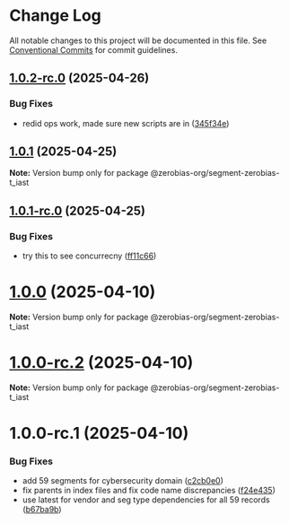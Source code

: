 # Change Log

All notable changes to this project will be documented in this file.
See [Conventional Commits](https://conventionalcommits.org) for commit guidelines.

## [1.0.2-rc.0](https://github.com/zerobias-org/segment/compare/@zerobias-org/segment-zerobias-t_iast@1.0.1...@zerobias-org/segment-zerobias-t_iast@1.0.2-rc.0) (2025-04-26)


### Bug Fixes

* redid ops work, made sure new scripts are in ([345f34e](https://github.com/zerobias-org/segment/commit/345f34ec926029dc141943b3e321676adb4a2888))





## [1.0.1](https://github.com/zerobias-org/segment/compare/@zerobias-org/segment-zerobias-t_iast@1.0.1-rc.0...@zerobias-org/segment-zerobias-t_iast@1.0.1) (2025-04-25)

**Note:** Version bump only for package @zerobias-org/segment-zerobias-t_iast





## [1.0.1-rc.0](https://github.com/zerobias-org/segment/compare/@zerobias-org/segment-zerobias-t_iast@1.0.0...@zerobias-org/segment-zerobias-t_iast@1.0.1-rc.0) (2025-04-25)


### Bug Fixes

* try this to see concurrecny ([ff11c66](https://github.com/zerobias-org/segment/commit/ff11c66d67cb9f185098fd640d4139178d29ae22))





# [1.0.0](https://github.com/zerobias-org/segment/compare/@zerobias-org/segment-zerobias-t_iast@1.0.0-rc.2...@zerobias-org/segment-zerobias-t_iast@1.0.0) (2025-04-10)

**Note:** Version bump only for package @zerobias-org/segment-zerobias-t_iast





# [1.0.0-rc.2](https://github.com/zerobias-org/segment/compare/@zerobias-org/segment-zerobias-t_iast@1.0.0-rc.1...@zerobias-org/segment-zerobias-t_iast@1.0.0-rc.2) (2025-04-10)

**Note:** Version bump only for package @zerobias-org/segment-zerobias-t_iast





# 1.0.0-rc.1 (2025-04-10)


### Bug Fixes

* add 59 segments for cybersecurity domain ([c2cb0e0](https://github.com/zerobias-org/segment/commit/c2cb0e0c1f1eabb51d7f5a6ae6db98c1516fcdbe))
* fix parents in index files and fix code name discrepancies ([f24e435](https://github.com/zerobias-org/segment/commit/f24e4352453caaa05074cc6bb66ee8ed21a4f11d))
* use latest for vendor and seg type dependencies for all 59 records ([b67ba9b](https://github.com/zerobias-org/segment/commit/b67ba9bed7a90fad3b084161ebc603b5b35214b8))
